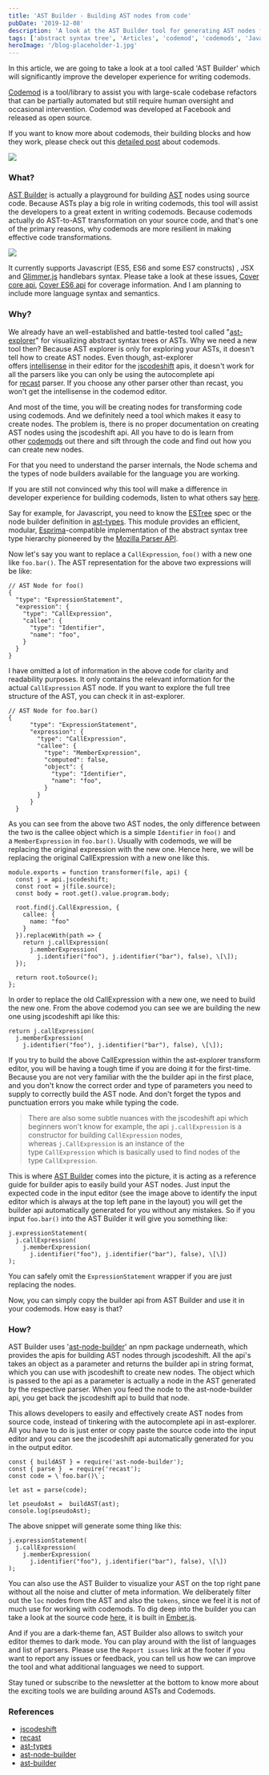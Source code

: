```yaml
---
title: 'AST Builder - Building AST nodes from code'
pubDate: '2019-12-08'
description: 'A look at the AST Builder tool for generating AST nodes from source code.'
tags: ['abstract syntax tree', 'Articles', 'codemod', 'codemods', 'Javascript', 'jscodeshift']
heroImage: '/blog-placeholder-1.jpg'
---
```


In this article, we are going to take a look at a tool called 'AST Builder' which will significantly improve the developer experience for writing codemods.

[Codemod](https://github.com/facebook/codemod) is a tool/library to assist you with large-scale codebase refactors that can be partially automated but still require human oversight and occasional intervention. Codemod was developed at Facebook and released as open source.

If you want to know more about codemods, their building blocks and how they work, please check out this [detailed post](/2019/03/codemods-the-new-age-saviors-for-js-developers/) about codemods.

![](/wp-content/uploads/2019/12/ast-builder-screenshot-main.png)

### What?

[AST Builder](https://rajasegar.github.io/ast-builder/) is actually a playground for building [AST](http://en.wikipedia.org/wiki/Abstract_syntax_tree) nodes using source code. Because ASTs play a big role in writing codemods, this tool will assist the developers to a great extent in writing codemods. Because codemods actually do AST-to-AST transformation on your source code, and that's one of the primary reasons, why codemods are more resilient in making effective code transformations.

![](/wp-content/uploads/2019/12/ast-builder-annotated.jpg)

It currently supports Javascript (ES5, ES6 and some ES7 constructs) , JSX and [Glimmer.js](https://github.com/glimmerjs) handlebars syntax. Please take a look at these issues, [Cover core api](https://github.com/rajasegar/ast-node-builder/issues/1), [Cover ES6 api](https://github.com/rajasegar/ast-node-builder/issues/2) for coverage information. And I am planning to include more language syntax and semantics.

### Why?

We already have an well-established and battle-tested tool called "[ast-explorer](https://astexplorer.net/)" for visualizing abstract syntax trees or ASTs. Why we need a new tool then? Because AST explorer is only for exploring your ASTs, it doesn't tell how to create AST nodes. Even though, ast-explorer offers [intellisense](https://docs.microsoft.com/en-us/visualstudio/ide/using-intellisense) in their editor for the [jscodeshift](https://github.com/facebook/jscodeshift) apis, it doesn't work for all the parsers like you can only be using the autocomplete api for [recast](https://github.com/benjamn/recast) parser. If you choose any other parser other than recast, you won't get the intellisense in the codemod editor.

And most of the time, you will be creating nodes for transforming code using codemods. And we definitely need a tool which makes it easy to create nodes. The problem is, there is no proper documentation on creating AST nodes using the jscodeshift api. All you have to do is learn from other [codemods](https://github.com/reactjs/react-codemod) out there and sift through the code and find out how you can create new nodes.

For that you need to understand the parser internals, the Node schema and the types of node builders available for the language you are working.

If you are still not convinced why this tool will make a difference in developer experience for building codemods, listen to what others say [here](https://github.com/benjamn/ast-types/issues/369).

Say for example, for Javascript, you need to know the [ESTree](https://github.com/estree/estree) spec or the node builder definition in [ast-types](https://github.com/benjamn/ast-types). This module provides an efficient, modular, [Esprima](https://github.com/ariya/esprima)\-compatible implementation of the abstract syntax tree type hierarchy pioneered by the [Mozilla Parser API](https://developer.mozilla.org/en-US/docs/SpiderMonkey/Parser_API).

Now let's say you want to replace a `CallExpression`, `foo()` with a new one like `foo.bar()`. The AST representation for the above two expressions will be like:

```
// AST Node for foo()
{
  "type": "ExpressionStatement",
  "expression": {
    "type": "CallExpression",
    "callee": {
      "type": "Identifier",
      "name": "foo",
    }
  }
}

```

I have omitted a lot of information in the above code for clarity and readability purposes. It only contains the relevant information for the actual `CallExpression` AST node. If you want to explore the full tree structure of the AST, you can check it in ast-explorer.

```
// AST Node for foo.bar()
{
      "type": "ExpressionStatement",
      "expression": {
        "type": "CallExpression",
        "callee": {
          "type": "MemberExpression",
          "computed": false,
          "object": {
            "type": "Identifier",
            "name": "foo",
          }
        }
      }
  }

```

As you can see from the above two AST nodes, the only difference between the two is the callee object which is a simple `Identifier` in `foo()` and a `MemberExpression` in `foo.bar()`. Usually with codemods, we will be replacing the original expression with the new one. Hence here, we will be replacing the original CallExpression with a new one like this.

```
module.exports = function transformer(file, api) {
  const j = api.jscodeshift;
  const root = j(file.source);
  const body = root.get().value.program.body;

  root.find(j.CallExpression, {
    callee: {
      name: "foo"
    }
  }).replaceWith(path => {
    return j.callExpression(
      j.memberExpression(
        j.identifier("foo"), j.identifier("bar"), false), \[\]);
  });

  return root.toSource();
};
```

In order to replace the old CallExpression with a new one, we need to build the new one. From the above codemod you can see we are building the new one using jscodeshift api like this:

```
return j.callExpression(
  j.memberExpression(
    j.identifier("foo"), j.identifier("bar"), false), \[\]);
```

If you try to build the above CallExpression within the ast-explorer transform editor, you will be having a tough time if you are doing it for the first-time. Because you are not very familiar with the the builder api in the first place, and you don't know the correct order and type of parameters you need to supply to correctly build the AST node. And don't forget the typos and punctuation errors you make while typing the code.

> There are also some subtle nuances with the jscodeshift api which beginners won't know for example, the api `j.callExpression` is a constructor for building `CallExpression` nodes, whereas `j.CallExpression` is an instance of the type `CallExpression` which is basically used to find nodes of the type `CallExpression`.

This is where [AST Builder](https://rajasegar.github.io/ast-builder/) comes into the picture, it is acting as a reference guide for builder apis to easily build your AST nodes. Just input the expected code in the input editor (see the image above to identify the input editor which is always at the top left pane in the layout) you will get the builder api automatically generated for you without any mistakes. So if you input `foo.bar()` into the AST Builder it will give you something like:

```
j.expressionStatement(
  j.callExpression(
    j.memberExpression(
      j.identifier("foo"), j.identifier("bar"), false), \[\])
);

```

You can safely omit the `ExpressionStatement` wrapper if you are just replacing the nodes.

Now, you can simply copy the builder api from AST Builder and use it in your codemods. How easy is that?

### How?

AST Builder uses '[ast-node-builder](https://github.com/rajasegar/ast-node-builder)' an npm package underneath, which provides the apis for building AST nodes through jscodeshift. All the api's takes an object as a parameter and returns the builder api in string format, which you can use with jscodeshift to create new nodes. The object which is passed to the api as a parameter is actually a node in the AST generated by the respective parser. When you feed the node to the ast-node-builder api, you get back the jscodeshift api to build that node.

This allows developers to easily and effectively create AST nodes from source code, instead of tinkering with the autocomplete api in ast-explorer. All you have to do is just enter or copy paste the source code into the input editor and you can see the jscodeshift api automatically generated for you in the output editor.

```
const { buildAST } = require('ast-node-builder');
const { parse }  = require('recast');
const code = \`foo.bar()\`;

let ast = parse(code);

let pseudoAst =  buildAST(ast);
console.log(pseudoAst);
```

The above snippet will generate some thing like this:

```
j.expressionStatement(
  j.callExpression(
    j.memberExpression(
      j.identifier("foo"), j.identifier("bar"), false), \[\])
);

```

You can also use the AST Builder to visualize your AST on the top right pane without all the noise and clutter of meta information. We deliberately filter out the `loc` nodes from the AST and also the `tokens`, since we feel it is not of much use for working with codemods. To dig deep into the builder you can take a look at the source code [here](https://github.com/rajasegar/ast-builder), it is built in [Ember.js](https://emberjs.com/).

And if you are a dark-theme fan, AST Builder also allows to switch your editor themes to dark mode. You can play around with the list of languages and list of parsers. Please use the `Report issues` link at the footer if you want to report any issues or feedback, you can tell us how we can improve the tool and what additional languages we need to support.

Stay tuned or subscribe to the newsletter at the bottom to know more about the exciting tools we are building around ASTs and Codemods.

### References

*   [jscodeshift](https://github.com/facebook/jscodeshift)
*   [recast](https://github.com/benjamn/recast)
*   [ast-types](https://github.com/benjamn/ast-types)
*   [ast-node-builder](https://github.com/rajasegar/ast-node-builder)
*   [ast-builder](https://github.com/rajasegar/ast-builder)
